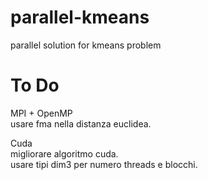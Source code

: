 # parallel-kmeans
parallel solution for kmeans problem


# To Do
MPI + OpenMP  
usare fma nella distanza euclidea.  


Cuda  
migliorare algoritmo cuda.  
usare tipi dim3 per numero threads e blocchi.  

